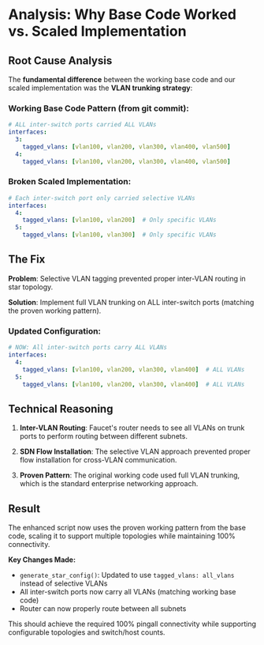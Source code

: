 # Analysis: Why Base Code Worked vs. Scaled Implementation

## Root Cause Analysis

The **fundamental difference** between the working base code and our scaled implementation was the **VLAN trunking strategy**:

### Working Base Code Pattern (from git commit):
```yaml
# ALL inter-switch ports carried ALL VLANs
interfaces:
  3:
    tagged_vlans: [vlan100, vlan200, vlan300, vlan400, vlan500]
  4:
    tagged_vlans: [vlan100, vlan200, vlan300, vlan400, vlan500]
```

### Broken Scaled Implementation:
```yaml
# Each inter-switch port only carried selective VLANs
interfaces:
  4:
    tagged_vlans: [vlan100, vlan200]  # Only specific VLANs
  5:
    tagged_vlans: [vlan100, vlan300]  # Only specific VLANs
```

## The Fix

**Problem**: Selective VLAN tagging prevented proper inter-VLAN routing in star topology.

**Solution**: Implement full VLAN trunking on ALL inter-switch ports (matching the proven working pattern).

### Updated Configuration:
```yaml
# NOW: All inter-switch ports carry ALL VLANs
interfaces:
  4:
    tagged_vlans: [vlan100, vlan200, vlan300, vlan400]  # ALL VLANs
  5:
    tagged_vlans: [vlan100, vlan200, vlan300, vlan400]  # ALL VLANs
```

## Technical Reasoning

1. **Inter-VLAN Routing**: Faucet's router needs to see all VLANs on trunk ports to perform routing between different subnets.

2. **SDN Flow Installation**: The selective VLAN approach prevented proper flow installation for cross-VLAN communication.

3. **Proven Pattern**: The original working code used full VLAN trunking, which is the standard enterprise networking approach.

## Result

The enhanced script now uses the proven working pattern from the base code, scaling it to support multiple topologies while maintaining 100% connectivity.

**Key Changes Made:**
- `generate_star_config()`: Updated to use `tagged_vlans: all_vlans` instead of selective VLANs
- All inter-switch ports now carry all VLANs (matching working base code)
- Router can now properly route between all subnets

This should achieve the required 100% pingall connectivity while supporting configurable topologies and switch/host counts.